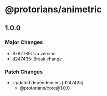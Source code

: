 # @protorians/animetric

## 1.0.0

### Major Changes

- 8762789: Up version
- d247435: Break change

### Patch Changes

- Updated dependencies [d247435]
  - @protorians/core@1.0.0
